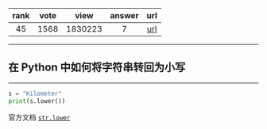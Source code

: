 
| rank | vote | view | answer | url |
|:-:|:-:|:-:|:-:|:-:|
|45|1568|1830223|7| [url](http://stackoverflow.com/questions/6797984/how-to-convert-string-to-lowercase-in-python) |
***

## 在 Python 中如何将字符串转回为小写

***

```Python
s = "Kilometer"
print(s.lower())
```

官方文档 [`str.lower`](https://docs.python.org/3.4/library/stdtypes.html?highlight=str.lower#str.lower)